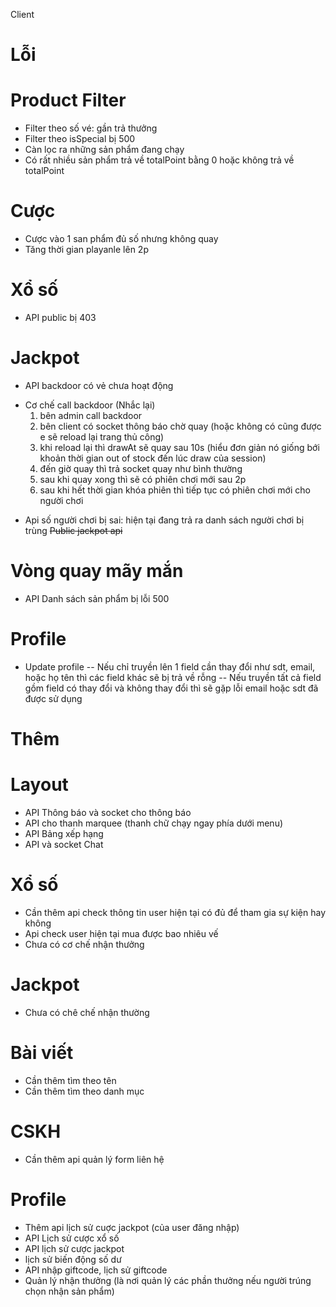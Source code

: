 Client

# Lỗi 

# Product Filter
+ Filter theo số vé: gần trả thưởng
+ Filter theo isSpecial bị 500
+ Càn lọc ra những sản phẩm đang chạy             
+ Có rất nhiều sản phẩm trả về totalPoint bằng 0 hoặc không trả về totalPoint 
        
# Cược 
+ Cược vào 1 san phẩm đủ số nhưng không quay
+ Tăng thời gian playanle lên 2p        
        
# Xổ số 
+ API public bị 403
        
# Jackpot
+ API backdoor có vẻ chưa hoạt động 
- Cơ chế call backdoor (Nhắc lại)
    1. bên admin call backdoor  
    2. bên client có socket thông báo chờ quay (hoặc không có cũng được e sẽ reload lại trang thủ công)
    3. khi reload lại thì drawAt sẽ quay sau 10s (hiểu đơn giản nó giống bới khoản thời gian out of stock đến lúc draw của session)
    4. đến giờ quay thì trả socket quay như bình thường
    5. sau khi quay xong thì sẽ có phiên chơi mới sau 2p 
    6. sau khi hết thời gian khóa phiên thì tiếp tục có phiên chơi mới cho người chơi  
+ Api số người chơi bị sai: hiện tại đang trả ra danh sách người chơi bị trùng
~~Public jackpot api~~
        
# Vòng quay mãy mắn     
+ API Danh sách sản phẩm bị lỗi 500
        
# Profile 
+ Update profile
--  Nếu chỉ truyền lên 1 field cần thay đổi như sdt, email, hoặc họ tên thì các field khác sẽ bị trả về rỗng
--  Nếu truyền tất cả field gồm field có thay đổi và không thay đổi thì sẽ gặp lỗi email hoặc sdt đã được sử dụng
                    
        

# Thêm
# Layout     
+ API Thông báo và socket cho thông báo 
+ API cho thanh marquee (thanh chữ chạy ngay phía dưới menu)  
+ API Bảng xếp hạng 
+ API và socket Chat 
        
# Xổ số 
+ Cần thêm api check thông tin user hiện tại có đủ để tham gia sự kiện hay không 
+ Api check user hiện tại mua được bao nhiêu vế 
+ Chưa có cơ chế nhận thưởng 
        
# Jackpot 
+ Chưa có chê chế nhận thường

# Bài viết 
+ Cần thêm tìm theo tên 
+ Cần thêm tìm theo danh mục 
        
# CSKH 
+ Cần thêm api quản lý form liên hệ 
        
# Profile 
+ Thêm api lịch sử cuợc jackpot (của user đăng nhập)
+ API Lịch sử cược xổ số 
+ API lịch sử cược jackpot 
+ lịch sử biến động số dư 
+ API nhập giftcode, lịch sử giftcode 
+ Quản lý nhận thưởng (là nơi quản lý các phần thưởng nếu người trúng chọn nhận sản phẩm)
